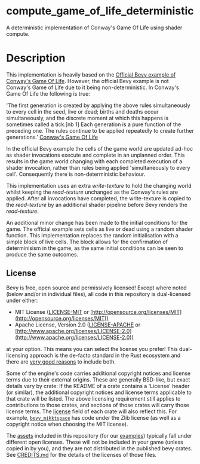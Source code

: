 # compute_game_of_life_deterministic
A deterministic implementation of Conway's Game Of Life using shader compute.

# Description

This implementation is heavily based on the [Official Bevy example of Conway's Game Of Life](https://github.com/bevyengine/bevy/blob/a31ebdc1a68c1782a18d2224133d10e889800485/examples/shader/compute_shader_game_of_life.rs). However, the official Bevy example is not Conway's Game of Life due to it being non-deterministic. In Conway's Game Of Life the following is true: 

'The first generation is created by applying the above rules simultaneously to every cell in the seed, live or dead; births and deaths occur simultaneously, and the discrete moment at which this happens is sometimes called a tick.[nb 1] Each generation is a pure function of the preceding one. The rules continue to be applied repeatedly to create further generations.' [Conway's Game Of Life](https://en.wikipedia.org/wiki/Conway%27s_Game_of_Life#Rules)

In the official Bevy example the cells of the game world are updated ad-hoc as shader invocations execute and complete in an unplanned order. This results in the game world changing with each completed execution of a shader invocation, rather than rules being applied 'simultaneously to every cell'. Consequently there is non-deterministic behaviour.

This implementation uses an extra _write-texture_ to hold the changing world whilst keeping the _read-texture_ unchanged as the Conway's rules are applied. After all invocations have completed, the write-texture is copied to the _read-texture_ by an additional shader pipeline before Bevy renders the _read-texture_. 

An additional minor change has been made to the initial conditions for the game. The official example sets cells as live or dead using a random shader function. This implementation replaces the random initialisation with a simple block of live cells. The block allows for the confirmation of determinisism in the game, as the same initial conditions can be seen to produce the same outcomes. 

## License

Bevy is free, open source and permissively licensed!
Except where noted (below and/or in individual files), all code in this repository is dual-licensed under either:

* MIT License ([LICENSE-MIT](LICENSE-MIT) or [http://opensource.org/licenses/MIT](http://opensource.org/licenses/MIT))
* Apache License, Version 2.0 ([LICENSE-APACHE](LICENSE-APACHE) or [http://www.apache.org/licenses/LICENSE-2.0](http://www.apache.org/licenses/LICENSE-2.0))

at your option.
This means you can select the license you prefer!
This dual-licensing approach is the de-facto standard in the Rust ecosystem and there are [very good reasons](https://github.com/bevyengine/bevy/issues/2373) to include both.

Some of the engine's code carries additional copyright notices and license terms due to their external origins.
These are generally BSD-like, but exact details vary by crate:
If the README of a crate contains a 'License' header (or similar), the additional copyright notices and license terms applicable to that crate will be listed.
The above licensing requirement still applies to contributions to those crates, and sections of those crates will carry those license terms.
The [license](https://doc.rust-lang.org/cargo/reference/manifest.html#the-license-and-license-file-fields) field of each crate will also reflect this.
For example, [`bevy_mikktspace`](./crates/bevy_mikktspace/README.md#license-agreement) has code under the Zlib license (as well as a copyright notice when choosing the MIT license).

The [assets](assets) included in this repository (for our [examples](./examples/README.md)) typically fall under different open licenses.
These will not be included in your game (unless copied in by you), and they are not distributed in the published bevy crates.
See [CREDITS.md](CREDITS.md) for the details of the licenses of those files.
